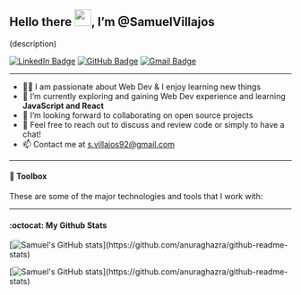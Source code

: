 ## Hello there <img src="https://raw.githubusercontent.com/MartinHeinz/MartinHeinz/master/wave.gif" width="30px">, I’m @SamuelVillajos

(description)

[![LinkedIn Badge](https://img.shields.io/badge/-LinkedIn-blue?style=flat-square&logo=Linkedin&logoColor=white&link=https://www.linkedin.com/in/https://www.linkedin.com/in/samuel-villajos-garrido-26670764/)](https://www.linkedin.com/in/samuel-villajos-garrido-26670764/)
[![GitHub Badge](https://img.shields.io/github/followers/SVillajos?label=follow&style=social)](https://github.com/SamuelVillajos)
[![Gmail Badge](https://img.shields.io/badge/-Gmail-c14438?style=flat&logo=Gmail&logoColor=white&link=mailto:s.villajos92@gmail.com)](mailto:s.villajos92@gmail.com)

---

- 👨‍💻 I am passionate about Web Dev & I enjoy learning new things
- 🌱 I’m currently exploring and gaining Web Dev experience and learning **JavaScript and React**
- 👯 I’m looking forward to collaborating on open source projects
- 💬 Feel free to reach out to discuss and review code or simply to have a chat!
- 📫 Contact me at s.villajos92@gmail.com

---
  
#### 🧰 Toolbox

These are some of the major technologies and tools that I work with:



---

#### :octocat: My Github Stats

[![Samuel's GitHub stats](https://github-readme-stats.vercel.app/api/top-langs/?username=SVillajos&count_private=true&layout=compact&show_icons=true&count_private=true&icon_color=0D1117&text_color=0D1117&bg_color=FFFFFF&title_color=0D1117&icon_color=0D1117&langs_count=4")](https://github.com/anuraghazra/github-readme-stats)

[![Samuel's GitHub stats](https://github-readme-stats.vercel.app/api?username=SVillajos&show_icons=true&include_all_commits=true&count_private=true&line_height=20&title_color=0D1117&icon_color=0D1117&text_color=0D1117&bg_color=FFFFFF")](https://github.com/anuraghazra/github-readme-stats)


<!---
SVillajos/SVillajos is a ✨ special ✨ repository because its `README.md` (this file) appears on your GitHub profile.
You can click the Preview link to take a look at your changes.
--->
